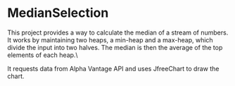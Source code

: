 # MedianSelection

This project provides a way to calculate the median of a stream of numbers. 
It works by maintaining two heaps, a min-heap and a max-heap, which divide the input into two halves. 
The median is then the average of the top elements of each heap.\

It requests data from Alpha Vantage API and uses JfreeChart to draw the chart.



